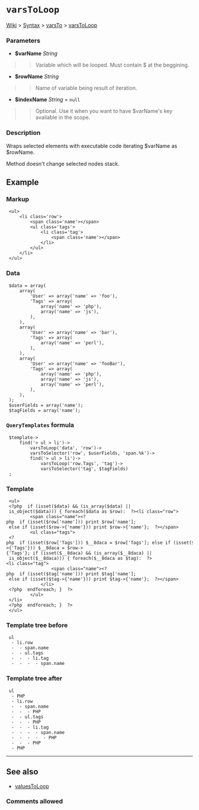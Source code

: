# `varsToLoop` #
[Wiki](http://code.google.com/p/querytemplates/w/list) > [Syntax](Syntax.md) > [varsTo](varsToSyntax.md) > [varsToLoop](varsToLoopMethodPHP.md)
### Parameters ###
  * **$varName** _String_
> > Variable which will be looped. Must contain $ at the beggining.
  * **$rowName** _String_
> > Name of variable being result of iteration.
  * **$indexName** _String_ = `null`
> > Optional. Use it when you want to have $varName's key available in the scope.


### Description ###
Wraps selected elements with executable code iterating $varName as $rowName.


Method doesn't change selected nodes stack.


## Example ##


### Markup ###
```
 <ul>
     <li class='row'>
         <span class='name'></span>
         <ul class='tags'>
             <li class='tag'>
                 <span class='name'></span>
             </li>
         </ul>
     </li>
 </ul>

```
### Data ###
```
 $data = array(
     array(
         'User' => array('name' => 'foo'),
         'Tags' => array(
             array('name' => 'php'),
             array('name' => 'js'),
         ),
     ),
     array(
         'User' => array('name' => 'bar'),
         'Tags' => array(
             array('name' => 'perl'),
         ),
     ),
     array(
         'User' => array('name' => 'fooBar'),
         'Tags' => array(
             array('name' => 'php'),
             array('name' => 'js'),
             array('name' => 'perl'),
         ),
     ),
 );
 $userFields = array('name');
 $tagFields = array('name');

```
### `QueryTemplates` formula ###
```
 $template->
     find('> ul > li')->
         varsToLoop('data', 'row')->
         varsToSelector('row', $userFields, 'span.%k')->
         find('> ul > li')->
             varsToLoop('row.Tags', 'tag')->
             varsToSelector('tag', $tagFields)
 ;

```
### Template ###
```
 <ul>
 <?php  if (isset($data) && (is_array($data) || is_object($data))) { foreach($data as $row):  ?><li class="row">
         <span class="name"><?php  if (isset($row['name'])) print $row['name'];
 else if (isset($row->{'name'})) print $row->{'name'};  ?></span>
         <ul class="tags">
 <?php  if (isset($row['Tags'])) $__8daca = $row['Tags']; else if (isset($row->{'Tags'})) $__8daca = $row->{'Tags'}; if (isset($__8daca) && (is_array($__8daca) || is_object($__8daca))) { foreach($__8daca as $tag):  ?><li class="tag">
                 <span class="name"><?php  if (isset($tag['name'])) print $tag['name'];
 else if (isset($tag->{'name'})) print $tag->{'name'};  ?></span>
             </li>
 <?php  endforeach; }  ?>
         </ul>
 </li>
 <?php  endforeach; }  ?>
 </ul>

```
### Template tree before ###
```
 ul
  - li.row
  -  - span.name
  -  - ul.tags
  -  -  - li.tag
  -  -  -  - span.name

```
### Template tree after ###
```
 ul
  - PHP
  - li.row
  -  - span.name
  -  -  - PHP
  -  - ul.tags
  -  -  - PHP
  -  -  - li.tag
  -  -  -  - span.name
  -  -  -  -  - PHP
  -  -  - PHP
  - PHP

```

---


## See also ##
  * [valuesToLoop](valuesToLoopMethodPHP.md)


### Comments allowed ###